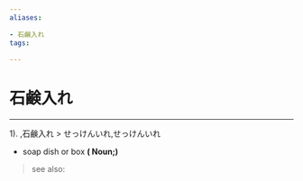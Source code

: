 ```yaml
---
aliases:
    
- 石鹸入れ
tags:
    
---
```


# 石鹸入れ
---
1).
,石鹸入れ > せっけんいれ,せっけんいれ

- soap dish or box
**( Noun;)**
> see also: 
            